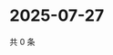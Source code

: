 # 2025-07-27

共 0 条

<!-- BEGIN ZHIHUQUESTIONS -->
<!-- 最后更新时间 Sun Jul 27 2025 15:12:09 GMT+0800 (China Standard Time) -->

<!-- END ZHIHUQUESTIONS -->
